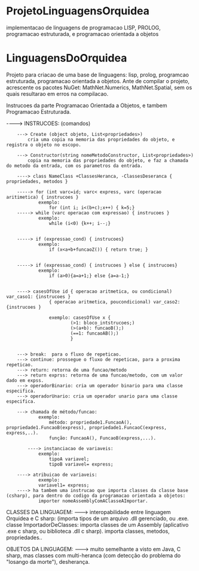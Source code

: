 # ProjetoLinguagensOrquidea
implementacao de linguagens de programacao LISP, PROLOG, programacao estruturada, e programacao orientada a  objetos

# LinguagensDoOrquidea

Projeto para criacao de uma base de linguagens: lisp, prolog, programcao estruturada, programacao orientada a objetos.
Ante de compilar o projeto, acrescente os pacotes NuGet: MathNet.Numerics, MathNet.Spatial, sem os quais resultarao em erros na compilacao.

Instrucoes da parte Programacao Orientada a Objetos, e tambem Programacao Estruturada.

----> INSTRUCOES: (comandos)
		
		---> Create (object objeto, List<propriedades>)
			cria uma copia na memoria das propriedades do objeto, e registra o objeto no escopo.
			
		---> Constructor(string nomeMetodoConstructor, List<propriedades>)
			copia na memoria das propriedades do objeto, e faz a chamada do metodo da entrada, com os parametros da entrada.

		----> class NameClass +ClassesHeranca, -ClassesDeseranca { propriedades, metodos }

		-----> for (int varc=id; varc< express, varc (operacao aritimetica) { instrucoes }
				exemplo:
					for (int i; i<(b+c);x++) { k=5;}
		-----> while (varc operacao com expressao) { instrucoes }
				exemplo:
					while (i<0) {k++; i--;}


		-----> if (expressao_cond) { instrucoes}
				exemplo:
					if (x<a+b+funcaoZ()) { return true; }				


		-----> if (expressao_cond) { instrucoes } else { instrucoes}
				exemplo:
					if (a>0){a=a+1;} else {a=a-1;}
				
		
		----> casesOfUse id { operacao aritmetica, ou condicional) var_caso1: {instrucoes }
				    { operacao aritmetica, poucondicional) var_caso2: {instrucoes }

					exemplo: casesOfUse x {
							(>1: bloco_intstrucoes;)
							(>(a+b): funcaoB();)
							(==1: funcaoAB();)
							}


		---> break:  para o fluxo de repeticao.
		---> continue: prossegue o fluxo de repeticao, para a proxima repeticao.
		---> return: retorna de uma funcao/metodo
		---> return exprss: retorna de uma funcao/metodo, com um valor dado em expss.
		---> operadorBinario: cria um operador binario para uma classe especifica.
		---> operadorUnario: cria um operador unario para uma classe especifica.

		---> chamada de método/funcao:  
				exemplo:
					método:	propriedade1.FuncaoA(), propriedade1.FuncaoB(express), propriedade1.FuncaoC(express, express,..).
					função: FuncaoA(), FuncaoB(express,...).

	        ----> instanciacao de variaveis:
				exemplo:
					tipoA variavel;
					tipoB variavel= express;

		----> atribuicao de variaveis:
				exemplo:
				variavel1= express;
		----> ha tambem uma instrucao que importa classes da classe base (csharp), para dentro do codigo da programacao orientada a objetos:
				importer nomeAssemblyComAClasseAImportar.

CLASSES DA LINGUAGEM:
		---> interopabilidade entre linguagem Orquidea e C sharp: (importa tipos de um arquivo .dll gerenciado, ou .exe.
			classe ImportadorDeClasses: importa classes de um Assembly (aplicativo .exe c sharp, ou biblioteca .dll c sharp). importa classes, metodos, propriedades.. 
		

OBJETOS DA LINGUAGEM:
		---> muito semelhante a visto em Java, C sharp, mas classes com multi-heranca (com detecção do problema do "losango da morte"), desherança.
